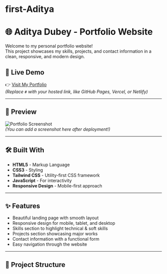 # first-Aditya

# 🌐 Aditya Dubey - Portfolio Website

Welcome to my personal portfolio website!  
This project showcases my skills, projects, and contact information in a clean, responsive, and modern design.

## 🚀 Live Demo

👉 [Visit My Portfolio](#)  
*(Replace `#` with your hosted link, like GitHub Pages, Vercel, or Netlify)*

---

## 📸 Preview

![Portfolio Screenshot](#)  
*(You can add a screenshot here after deployment!)*

---

## 🛠️ Built With

- **HTML5** - Markup Language
- **CSS3** - Styling
- **Tailwind CSS** - Utility-first CSS framework
- **JavaScript** - For interactivity
- **Responsive Design** - Mobile-first approach

---

## ✨ Features

- Beautiful landing page with smooth layout
- Responsive design for mobile, tablet, and desktop
- Skills section to highlight technical & soft skills
- Projects section showcasing major works
- Contact information with a functional form
- Easy navigation through the website

---

## 📂 Project Structure



